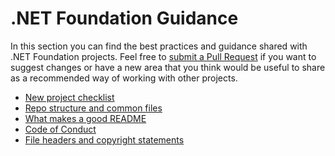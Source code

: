 # .NET Foundation Guidance

In this section you can find the best practices and guidance shared with .NET Foundation projects.
Feel free to [submit a Pull Request](https://github.com/dotnet/home/pulls) if you want to suggest changes or have a new area that you think
would be useful to share as a recommended way of working with other projects.

 - [New project checklist](new-projects.md)
 - [Repo structure and common files](repo-guide.md)
 - [What makes a good README](readme-guide.md)
 - [Code of Conduct](be-nice.md)
 - [File headers and copyright statements](copyright.md)



